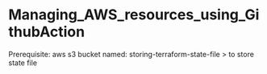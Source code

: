 # Managing_AWS_resources_using_GithubAction

Prerequisite: 
aws s3 bucket named: storing-terraform-state-file > to store state file

